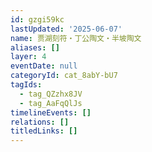 ```yaml
---
id: gzgi59kc
lastUpdated: '2025-06-07'
name: 贾湖刻符・丁公陶文・半坡陶文
aliases: []
layer: 4
eventDate: null
categoryId: cat_8abY-bU7
tagIds:
  - tag_QZzhx8JV
  - tag_AaFqQlJs
timelineEvents: []
relations: []
titledLinks: []
---
```



